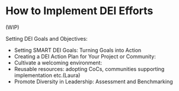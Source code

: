 # How to Implement DEI Efforts
(WIP)

Setting DEI Goals and Objectives: 
- Setting SMART DEI Goals:
Turning Goals into Action   
- Creating a DEI Action Plan for Your Project or Community: 
- Cultivate a welcoming environment:
- Reusable resources: adopting CoCs, communities supporting implementation etc.(Laura)
- Promote Diversity in Leadership:
Assessment and Benchmarking